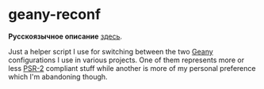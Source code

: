 # geany-reconf

**Русскоязычное описание** [здесь](README_ru.md).

Just a helper script I use for switching between the two [Geany](http://geany.org/) configurations I use in various projects. One of them represents more or less [PSR-2](http://www.php-fig.org/psr/psr-2/) compliant stuff while another is more of my personal preference which I'm abandoning though.

